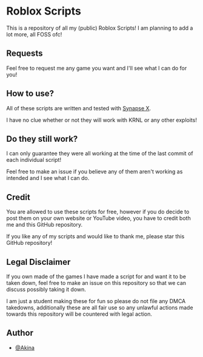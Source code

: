 # Roblox Scripts
This is a repository of all my (public) Roblox Scripts!
I am planning to add a lot more, all FOSS ofc!

## Requests

Feel free to request me any game you want and I'll see what I can do for you!

## How to use?

All of these scripts are written and tested with [Synapse X](https://x.synapse.to/).

I have no clue whether or not they will work with KRNL or any other exploits!

## Do they still work?

I can only guarantee they were all working at the time of the last commit of each individual script! 

Feel free to make an issue if you believe any of them aren't working as intended and I see what I can do.


## Credit

You are allowed to use these scripts for free, however if you do decide to post them on your own website or YouTube video, you have to credit both me and this GitHub repository.

If you like any of my scripts and would like to thank me, please star this GitHub repository!

## Legal Disclaimer

If you own made of the games I have made a script for and want it to be taken down, feel free to make an issue on this repository so that we can discuss possibly taking it down.

I am just a student making these for fun so please do not file any DMCA takedowns, additionally these are all fair use so any unlawful actions made towards this repository will be countered with legal action. 

## Author

- [@Akina](https://www.github.com/kaajjaak)
